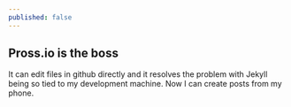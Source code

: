 ```yaml
---
published: false
---
```

## Pross.io is the boss

It can edit files in github directly and it resolves the problem with Jekyll being so tied to my development machine. Now I can create posts from my phone. 
